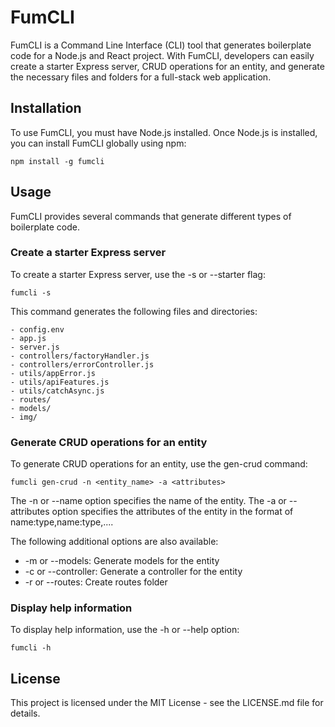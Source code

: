 <h1>FumCLI</h1>
<p>FumCLI is a Command Line Interface (CLI) tool that generates boilerplate code for a Node.js and React project. With FumCLI, developers can easily create a starter Express server, CRUD operations for an entity, and generate the necessary files and folders for a full-stack web application.</p>
<h2>Installation</h2>
<p>To use FumCLI, you must have Node.js installed. Once Node.js is installed, you can install FumCLI globally using npm:</p>
<pre><code>npm install -g fumcli</code></pre>
<h2>Usage</h2>
<p>FumCLI provides several commands that generate different types of boilerplate code.</p>
<h3>Create a starter Express server</h3>
<p>To create a starter Express server, use the -s or --starter flag:</p>
<pre><code>fumcli -s</code></pre>
<p>This command generates the following files and directories:</p>
<pre><code>- config.env
- app.js
- server.js
- controllers/factoryHandler.js
- controllers/errorController.js
- utils/appError.js
- utils/apiFeatures.js
- utils/catchAsync.js
- routes/
- models/
- img/
</code></pre>
<h3>Generate CRUD operations for an entity</h3>
<p>To generate CRUD operations for an entity, use the gen-crud command:</p>
<pre><code>fumcli gen-crud -n &lt;entity_name&gt; -a &lt;attributes&gt;</code></pre>
<p>The -n or --name option specifies the name of the entity. The -a or --attributes option specifies the attributes of the entity in the format of name:type,name:type,....</p>
<p>The following additional options are also available:</p>
<ul>
  <li>-m or --models: Generate models for the entity</li>
  <li>-c or --controller: Generate a controller for the entity</li>
  <li>-r or --routes: Create routes folder</li>
</ul>
<h3>Display help information</h3>
<p>To display help information, use the -h or --help option:</p>
<pre><code>fumcli -h</code></pre>
<h2>License</h2>
<p>This project is licensed under the MIT License - see the LICENSE.md file for details.</p>
